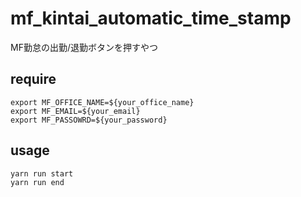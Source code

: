 # mf_kintai_automatic_time_stamp
MF勤怠の出勤/退勤ボタンを押すやつ


## require
```
export MF_OFFICE_NAME=${your_office_name}
export MF_EMAIL=${your_email}
export MF_PASSOWRD=${your_password}
```

## usage
```
yarn run start
yarn run end
```
